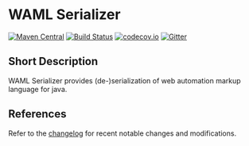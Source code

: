 # WAML Serializer

[![Maven Central](https://maven-badges.herokuapp.com/maven-central/website.automate/waml-serializer/badge.svg)](https://maven-badges.herokuapp.com/maven-central/website.automate/waml-serializer) [![Build Status](https://travis-ci.org/automate-website/waml-serializer.svg?branch=master)](https://travis-ci.org/automate-website/waml-serializer) [![codecov.io](https://codecov.io/github/automate-website/waml-serializer/coverage.svg?branch=master)](https://codecov.io/github/automate-website/waml-serializer?branch=master) [![Gitter](https://badges.gitter.im/automate-website/waml-serializer.svg)](https://gitter.im/automate-website/waml-serializer?utm_source=badge&utm_medium=badge&utm_campaign=pr-badge)

## Short Description
WAML Serializer provides (de-)serialization of web automation markup language for java.

## References
Refer to the [changelog] for recent notable changes and modifications.

[changelog]: CHANGELOG.md

